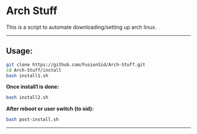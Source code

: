 # Arch Stuff


 This is a script to automate downloading/setting up arch linux. 

---

## Usage:
```bash
git clone https://github.com/FusionSid/Arch-Stuff.git
cd Arch-Stuff/install
bash install1.sh
```

**Once install1 is done:**
```bash
bash install2.sh
```

**After reboot or user switch (to sid):**
```bash
bash post-install.sh
```

---
